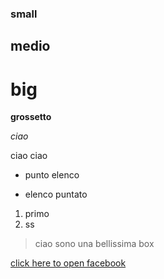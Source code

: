 ### small
## medio
# big

**grossetto**

_ciao_

ciao ciao

- punto elenco
* elenco puntato

1. primo
1. ss

> ciao sono una bellissima box

[click here to open facebook](https://facebook.com)

